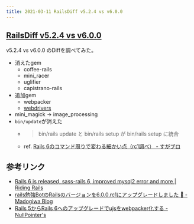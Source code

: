 ```yaml
---
title: 2021-03-11 RailsDiff v5.2.4 vs v6.0.0
---
```


## [RailsDiff v5.2.4 vs v6.0.0](http://railsdiff.org/5.2.4/6.0.0)

v5.2.4 vs v6.0.0 のDiffを調べてみた。

- 消えたgem
  - coffee-rails
  - mini_racer
  - uglifier
  - capistrano-rails
- 追加gem
  - webpacker
  - [webdrivers](https://github.com/titusfortner/webdrivers)
- mini_magick -> image_processing
- `bin/update`が消えた
  - > bin/rails update と bin/rails setup が bin/rails setup に統合
  - ref. [Rails 6のコマンド周りで変わる細かい点（rc1調べ） - すがブロ](https://sugamasao.hatenablog.com/entry/2019/04/30/010850)

## 参考リンク

- [Rails 6 is released, sass-rails 6, improved mysql2 error and more \| Riding Rails](https://weblog.rubyonrails.org/2019/8/18/this-week-in-rails-rails-6-is-released-sass-rails-6-improved-mysql2-error-and-more/)
- [rails勉強BotのRailsのバージョンを6.0.0.rc1にアップグレードしました 🎉 - Madogiwa Blog](https://madogiwa0124.hatenablog.com/entry/2019/07/06/222720)
- [Rails 5からRails 6へのアップグレードでujsをwebpacker化する - NullPointer's](https://paulownia.hatenablog.com/entry/2020/01/01/202628)
